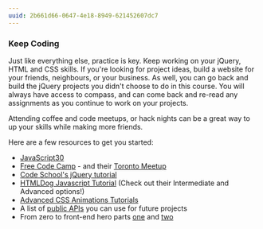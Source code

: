 ```yaml
---
uuid: 2b661d66-0647-4e18-8949-621452607dc7
---
```


### Keep Coding

Just like everything else, practice is key. Keep working on your jQuery, HTML and CSS skills. If you're looking for project ideas, build a website for your friends, neighbours, or your business. As well, you can go back and build the jQuery projects you didn't choose to do in this course. You will always have access to compass, and can come back and re-read any assignments as you continue to work on your projects.

Attending coffee and code meetups, or hack nights can be a great way to up your skills while making more friends.

Here are a few resources to get you started:

- [JavaScript30](https://javascript30.com/)
- [Free Code Camp](https://www.freecodecamp.org/) - and their [Toronto Meetup](https://www.facebook.com/groups/free.code.camp.to/about/)
- [Code School's jQuery tutorial](https://www.codeschool.com/courses/try-jquery)
- [HTMLDog Javascript Tutorial](http://htmldog.com/guides/javascript/) (Check out their Intermediate and Advanced options!)
- [Advanced CSS Animations Tutorials](https://learn.shayhowe.com/advanced-html-css/transitions-animations/)
- A list of [public APIs](https://github.com/toddmotto/public-apis) you can use for future projects 
- From zero to front-end hero parts [one](https://medium.freecodecamp.org/from-zero-to-front-end-hero-part-1-7d4f7f0bff02) and [two](https://medium.freecodecamp.org/from-zero-to-front-end-hero-part-2-adfa4824da9b)


